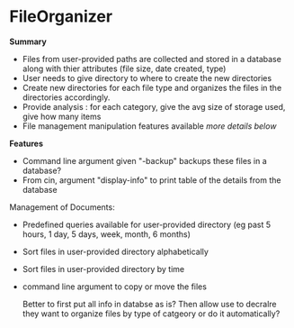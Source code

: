 # FileOrganizer

**Summary**
- Files from user-provided paths are collected and stored in a database along with thier attributes (file size, date created, type)
- User needs to give directory to where to create the new directories
- Create new directories for each file type and organizes the files in the directories accordingly.
- Provide analysis : for each category, give the avg size of storage used, give how many items
- File management manipulation features available *more details below*

**Features**
- Command line argument given "-backup" backups these files in a database?
- From cin, argument "display-info" to print table of the details from the database 
  
Management of Documents:
- Predefined queries available for user-provided directory (eg past 5 hours, 1 day, 5 days, week, month, 6 months)
- Sort files in user-provided directory alphabetically
- Sort files in user-provided directory by time
- command line argument to copy or move the files

  Better to first put all info in databse as is?
  Then allow use to decralre they want to organize files by type of catgeory or do it automatically?
  
